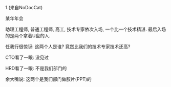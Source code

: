 1.(来自NoDocCat)

某年年会

助理工程师, 普通工程师, 高工, 技术专家依次入场, 一个比一个技术精湛. 最后入场的是两个拿着U盘的人.

任我行很惊讶: 这两个人是谁? 竟然比我们的技术专家技术还高?

CTO看了一眼: 没见过

HRD看了一眼: 不是我们部门的

余大嘴说: 这两个是我们部门做胶片(PPT)的
